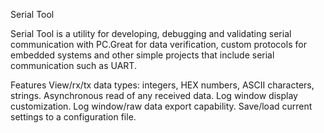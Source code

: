 
Serial Tool

Serial Tool is a utility for developing, debugging and validating serial communication with PC.Great for data verification, custom protocols for embedded systems and other simple projects that include serial communication such as UART.

Features
View/rx/tx data types: integers, HEX numbers, ASCII characters, strings.
Asynchronous read of any received data.
Log window display customization.
Log window/raw data export capability.
Save/load current settings to a configuration file.



